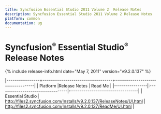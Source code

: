 ```yaml
---
title: Syncfusion Essential Studio 2011 Volume 2  Release Notes  
description: Syncfusion Essential Studio 2011 Volume 2 Release Notes  
platform: common
documentation: ug
---
```


# Syncfusion<sup style="font-size:70%">&reg;</sup> Essential Studio<sup style="font-size:70%">&reg;</sup> Release Notes  

{% include release-info.html date="May 7, 2011"  version="v9.2.0.137" %} 



|-----------------+------------------------------------+------------------------------------|
|   Platform      |Release Notes                       | Read Me                            |
|-----------------|:-----------------------------------|:-----------------------------------|
| Essential Studio  | <http://files2.syncfusion.com/Installs/v9.2.0.137/ReleaseNotes/UI.html> | <http://files2.syncfusion.com/Installs/v9.2.0.137/ReadMe/UI.html> |
